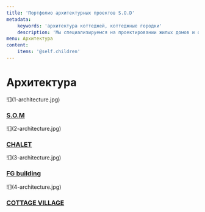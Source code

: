 ```yaml
---
title: 'Портфолио архитектурных проектов S.O.D'
metadata:
    keywords: 'архитектура коттеджей, коттеджные городки'
    description: 'Мы специализируемся на проектировании жилых домов и общественных зданий. Создаем архитектуру от идеи до реализации с профессиональным подходом к проектированию. Заказать эскизный или рабочий проект здания.'
menu: Архитектура
content:
    items: '@self.children'
---
```


<h1>Архитектура</h1>
<div class="clearfix"></div>

<div class="row">
     <div class="l-33" markdown="1">![](1-architecture.jpg)
        <div class="mask"><h3><a href="architecture/som-architecture"><span>S.O.M</span></a></h3></div>
    </div>
     <div class="l-33" markdown="1">![](2-architecture.jpg)
        <div class="mask"><h3><a href="architecture/chalet"><span>CHALET</span></a></h3></div>
    </div>
     <div class="l-33" markdown="1">![](3-architecture.jpg)
        <div class="mask"><h3><a href="architecture/fg"><span>FG building</span></a></h3></div>
    </div>
    <div class="l-33" markdown="1">![](4-architecture.jpg)
        <div class="mask"><h3><a href="architecture/cottage-village"><span>COTTAGE VILLAGE</span></a></h3></div>
    </div>
</div>